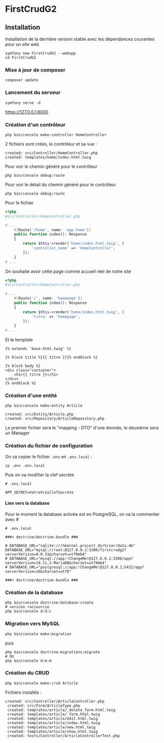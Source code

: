 # FirstCrudG2

## Installation 

Installation de la dernière version stable avec les dépendances courantes pour un site web

    symfony new FirstCrudG2 --webapp
    cd FirstCrudG2

### Mise à jour de composer

    composer update

### Lancement du serveur

    symfony serve -d

https://127.0.0.1:8000

### Création d'un contrôleur

    php bin/console make:controller HomeController

2 fichiers sont créés, le contrôleur et sa vue :

    created: src/Controller/HomeController.php
    created: templates/home/index.html.twig

Pour voir le chemin généré pour le contrôleur

    php bin/console debug:route

Pour voir le détail du chemin généré pour le contrôleur

    php bin/console debug:route

Pour le fichier

```php
<?php
#src/Controller/HomeController.php

# ...
    #[Route('/home', name: 'app_home')]
    public function index(): Response
    {
        return $this->render('home/index.html.twig', [
            'controller_name' => 'HomeController',
        ]);
    }
# ...
```

On souhaite avoir cette page comme accueil réel de notre site

```php
<?php
#src/Controller/HomeController.php

# ...
    #[Route('/', name: 'homepage')]
    public function index(): Response
    {
        return $this->render('home/index.html.twig', [
            'titre' => 'homepage',
        ]);
    }
# ...
```

Et le template

```twig
{% extends 'base.html.twig' %}

{% block title %}{{ titre }}{% endblock %}

{% block body %}
<div class="container">
    <h1>{{ titre }}</h1>
</div>
{% endblock %}

```

### Création d'une entité

    php bin/console make:entity Article

    created: src/Entity/Article.php
    created: src/Repository/ArticleRepository.php

Le premier fichier sera le "mapping - DTO" d'une donnée, le deuxième sera un Manager

### Création du fichier de configuration

On va copier le fichier `.env` en `.env.local` :

    cp .env .env.local

Puis on va modifier la clef secrète

```env
# .env.local

APP_SECRET=VotreVraiClefSecrete
```

#### Lien vers la database


Pour le moment la database activée est en PostgreSQL, on va la commenter avec #

```env
# .env.local

###> doctrine/doctrine-bundle ###

# DATABASE_URL="sqlite:///%kernel.project_dir%/var/data.db"
DATABASE_URL="mysql://root:@127.0.0.1:3306/firstcrudg2?serverVersion=8.0.31&charset=utf8mb4"
# DATABASE_URL="mysql://app:!ChangeMe!@127.0.0.1:3306/app?serverVersion=10.11.2-MariaDB&charset=utf8mb4"
# DATABASE_URL="postgresql://app:!ChangeMe!@127.0.0.1:5432/app?serverVersion=16&charset=utf8"

###< doctrine/doctrine-bundle ###
```



### Création de la database

    php bin/console doctrine:database:create
    # version raccourcie
    php bin/console d:d:c

### Migration vers MySQL

    php bin/console make:migration

puis

    php bin/console doctrine:migrations:migrate
    # OU
    php bin/console d:m:m

### Création du CRUD

    php bin/console make:crud Article

Fichiers installés :
```
created: src/Controller/ArticleController.php
 created: src/Form/ArticleType.php
 created: templates/article/_delete_form.html.twig
 created: templates/article/_form.html.twig
 created: templates/article/edit.html.twig
 created: templates/article/index.html.twig
 created: templates/article/new.html.twig
 created: templates/article/show.html.twig
 created: tests/Controller/ArticleControllerTest.php
```